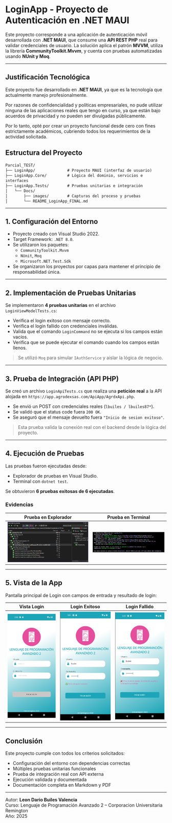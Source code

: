 
# LoginApp - Proyecto de Autenticación en .NET MAUI

Este proyecto corresponde a una aplicación de autenticación móvil desarrollada con **.NET MAUI**, que consume una **API REST PHP** real para validar credenciales de usuario. La solución aplica el patrón **MVVM**, utiliza la librería **CommunityToolkit.Mvvm**, y cuenta con pruebas automatizadas usando **NUnit y Moq**.

---

## Justificación Tecnológica

Este proyecto fue desarrollado en **.NET MAUI**, ya que es la tecnología que actualmente manejo profesionalmente.

Por razones de confidencialidad y políticas empresariales, no pude utilizar ninguna de las aplicaciones reales que tengo en curso, ya que están bajo acuerdos de privacidad y no pueden ser divulgadas públicamente.

Por lo tanto, opté por crear un proyecto funcional desde cero con fines estrictamente académicos, cubriendo todos los requerimientos de la actividad solicitada.

## Estructura del Proyecto

```
Parcial_TEST/
├── LoginApp/              # Proyecto MAUI (interfaz de usuario)
├── LoginApp.Core/         # Lógica del dominio, servicios e interfaces
├── LoginApp.Tests/        # Pruebas unitarias e integración
│   └── Docs/
│       ├── images/        # Capturas del proceso y pruebas
│       └── README_LoginApp_FINAL.md
```

---

## 1. Configuración del Entorno

- Proyecto creado con Visual Studio 2022.
- Target Framework: `.NET 8.0`.
- Se utilizaron los paquetes:
  - `CommunityToolkit.Mvvm`
  - `NUnit`, `Moq`
  - `Microsoft.NET.Test.Sdk`
- Se organizaron los proyectos por capas para mantener el principio de responsabilidad única.

---

## 2. Implementación de Pruebas Unitarias

Se implementaron **4 pruebas unitarias** en el archivo `LoginViewModelTests.cs`:

- Verifica el login exitoso con mensaje correcto.
- Verifica el login fallido con credenciales inválidas.
- Valida que el comando `LoginCommand` no se ejecuta si los campos están vacíos.
- Verifica que se puede ejecutar el comando cuando los campos están llenos.

> Se utilizó `Moq` para simular `IAuthService` y aislar la lógica de negocio.

---

## 3. Prueba de Integración (API PHP)

Se creó un archivo `LoginApiTests.cs` que realiza una **petición real** a la API alojada en `https://app.agrodexsas.com/ApiApp/AgrdxApi.php`.

- Se envió un POST con credenciales reales (`lbuiles / lbuiles87*`).
- Se validó que el status code fuera `200 OK`.
- Se aseguró que el mensaje devuelto fuera `"Inicio de sesion exitoso"`.

> Esta prueba valida la conexión real con el backend desde la lógica del proyecto.

---

## 4. Ejecución de Pruebas

Las pruebas fueron ejecutadas desde:
- Explorador de pruebas en Visual Studio.
- Terminal con `dotnet test`.

Se obtuvieron **6 pruebas exitosas de 6 ejecutadas**.

### Evidencias

| Prueba en Explorador | Prueba en Terminal |
|----------------------|--------------------|
| ![TestExplorer](images/prueba_ok_explorador.png) | ![TestTerminal](images/prueba_ok_terminal.png) |

---

## 5. Vista de la App

Pantalla principal de Login con campos de entrada y resultado de login:

| Vista Login | Login Exitoso | Login Fallido |
|-------------|----------------|----------------|
| ![Login](images/vista_login.png) | ![OK](images/vista_ok_api.png) | ![Error](images/login_error_api.png) |

---

## Conclusión

Este proyecto cumple con todos los criterios solicitados:

- Configuración del entorno con dependencias correctas
- Múltiples pruebas unitarias funcionales
- Prueba de integración real con API externa
- Ejecución validada y documentada
- Documentación completa en Markdown y PDF

---

Autor: **Leon Dario Builes Valencia**  
Curso: Lenguaje de Programación Avanzado 2 – Corporacion Universitaria Remington  
Año: 2025
